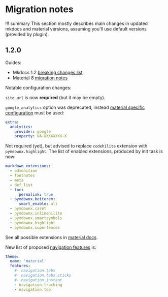 # Migration notes

!!! summary
    This section mostly describes main changes in updated mkdocs and material
    versions, assuming you'll use default versions (provided by plugin).

## 1.2.0 

Guides:
* Mkdocs 1.2 [breaking changes list](https://www.mkdocs.org/about/release-notes/#backward-incompatible-changes-in-12)
* Material 8 [migration notes](https://squidfunk.github.io/mkdocs-material/upgrade/#upgrading-from-7x-to-8x)

Notable configuration changes:

`site_url` is now **required** (but it may be empty).

`google_analytics` option was deprecated, instead [material specific configuration](https://squidfunk.github.io/mkdocs-material/upgrade/#google_analytics) 
must be used:

```yaml
extra:
  analytics:
    provider: google
    property: UA-XXXXXXXX-X
```

Not required (yet), but advised to replace `codehilite` extension with `pymdownx.highlight`.
The list of enabled extensions, produced by init task is now:

```yaml
markdown_extensions:
  - admonition
  - footnotes
  - meta
  - def_list
  - toc:
      permalink: true
  - pymdownx.betterem:
      smart_enable: all
  - pymdownx.caret
  - pymdownx.inlinehilite
  - pymdownx.smartsymbols
  - pymdownx.highlight
  - pymdownx.superfences
```

See all possible extensions in [material docs](https://squidfunk.github.io/mkdocs-material/setup/extensions/).

New list of proposed [navigation features](https://squidfunk.github.io/mkdocs-material/setup/setting-up-navigation/) is:

```yaml
theme:
  name: 'material'
  features:
    #- navigation.tabs
    #- navigation.tabs.sticky
    #- navigation.instant
    - navigation.tracking
    - navigation.top
```